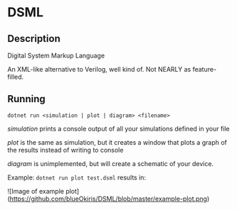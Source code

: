 # DSML

## Description

Digital System Markup Language

An XML-like alternative to Verilog, well kind of. Not NEARLY as feature-filled.

## Running

`dotnet run <simulation | plot | diagram> <filename>`

*simulation* prints a console output of all your simulations defined in your file

*plot* is the same as simulation, but it creates a window that plots a graph of the results instead of writing to console

*diagram* is unimplemented, but will create a schematic of your device.

Example: `dotnet run plot test.dsml` results in:

![Image of example plot]
(https://github.com/blueOkiris/DSML/blob/master/example-plot.png)
